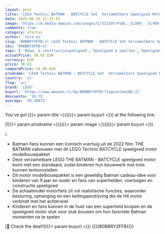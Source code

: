 ```yaml
---
layout: post
title: 'LEGO Technic BATMAN - BATCYCLE Set  Verzamelbare Speelgoed Motor  Schaalmodel Bouwpakket voor Kinderen van het Iconische Superhelden Voertuig uit de 2022 Film  Cadeau voor Jongens of Meisjes 42155'
date: 2025-06-26 21:23:55
image: 'https://m.media-amazon.com/images/I/51lSOtrPzBL._SL500_._SL400_.jpg'
comments: true
category: ofertas
author: 'tole.es'
slug: 'B0BBRY3FFB-nl LEGO Technic BATMAN - BATCYCLE Set Verzamelbare Speelgoed...'
sku: 'B0BBRY3FFB-nl'
tags: [ 'Bouw- & constructiespeelgoed','Speelgoed & spellen','Speelgoedbouwsets','lego','🇳🇱', ]
actualPrice: 38.63 EUR
currency: EUR
price: 38.63
comparePrice: 54.99 EUR
prodname: 'LEGO Technic BATMAN - BATCYCLE Set  Verzamelbare Speelgoed Motor  Schaalmodel Bouwpakket voor Kinderen van het Iconische Superhelden Voertuig uit de 2022 Film  Cadeau voor Jongens of Meisjes 42155'
country: 'nl'
flag: '🇳🇱'
brand: 'LEGO'
buyurl: 'https://www.amazon.nl/dp/B0BBRY3FFB/?tag=tolees0b-21'
descuento: '29.75'
average: '39.30875'
---
```


You've got [{{< param title >}}]({{< param buyurl >}}) at the following link:

[![{{< param prodname >}}]({{< param image >}})]({{< param buyurl >}})

ℹ️:

- Batman-fans kunnen een iconisch voertuig uit de 2022 film: THE BATMAN nabouwen met dit LEGO Technic BATCYCLE speelgoed motor modelbouwpakket
- Deze verzamelbare LEGO THE BATMAN - BATCYCLE speelgoed motor komt met een standaard, zodat kinderen hun bouwwerk met trots kunnen tentoonstellen
- Dit motor modelbouwpakket is een geweldig Batman cadeau-idee voor kinderen van 9 jaar en ouder en fans van superhelden, voertuigen en constructie speelgoed
- De schaalmodel motorfiets zit vol realistische functies, waaronder besturing, ophanging en een kettingaandrijving die de H4 motor verbindt met het achterwiel
- Kinderen en fans kunnen in de huid van een superheld kruipen en de speelgoed motor stuk voor stuk bouwen om hun favoriete Batman momenten na te spelen

[🛒 Check the deal!!]({{< param buyurl >}})
{{<world>}}B0BBRY3FFB{{</world>}}
